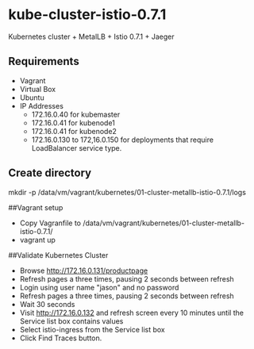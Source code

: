 # kube-cluster-istio-0.7.1
Kubernetes cluster +  MetalLB + Istio 0.7.1 + Jaeger

## Requirements
* Vagrant
* Virtual Box
* Ubuntu
* IP Addresses
  - 172.16.0.40 for kubemaster
  - 172.16.0.41 for kubenode1
  - 172.16.0.41 for kubenode2
  - 172.16.0.130 to 172,16.0.150 for deployments that require LoadBalancer service type.


## Create directory
mkdir -p /data/vm/vagrant/kubernetes/01-cluster-metallb-istio-0.7.1/logs

##Vagrant setup
* Copy Vagranfile to /data/vm/vagrant/kubernetes/01-cluster-metallb-istio-0.7.1/
* vagrant up

##Validate Kubernetes Cluster
* Browse http://172.16.0.131/productpage 
* Refresh pages a three times, pausing 2 seconds between refresh
* Login using user name "jason" and no password
* Refresh pages a three times, pausing 2 seconds between refresh
* Wait 30 seconds
* Visit http://172.16.0.132 and refresh screen every 10 minutes until the Service list box contains values
* Select istio-ingress from the Service list box
* Click Find Traces button.
